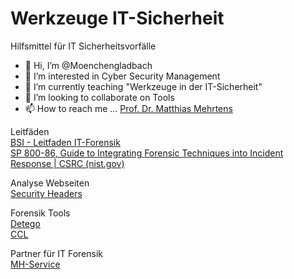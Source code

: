 # Werkzeuge IT-Sicherheit
Hilfsmittel für IT Sicherheitsvorfälle

- 👋 Hi, I’m @Moenchengladbach
- 👀 I’m interested in Cyber Security Management
- 🌱 I’m currently teaching "Werkzeuge in der IT-Sicherheit"
- 💞️ I’m looking to collaborate on Tools
- 📫 How to reach me ... [Prof. Dr. Matthias Mehrtens](https://www.hs-niederrhein.de/cyber-campus-nrw/mehrtens/)

Leitfäden  
[BSI - Leitfaden IT-Forensik](https://www.bsi.bund.de/DE/Themen/Oeffentliche-Verwaltung/Sicherheitspruefungen/IT-Forensik/forensik_node.html)  
[SP 800-86, Guide to Integrating Forensic Techniques into Incident Response | CSRC (nist.gov)](https://csrc.nist.gov/publications/detail/sp/800-86/final)

Analyse Webseiten  
[Security Headers](https://securityheaders.com/)

Forensik Tools  
[Detego](https://detegoglobal.com/)  
[CCL](https://www.cclsolutionsgroup.com/forensic-products)    

Partner für IT Forensik  
[MH-Service](https://www.mh-service.de/de)


